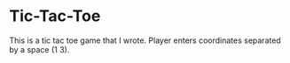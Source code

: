 # Tic-Tac-Toe
 This is a tic tac toe game that I wrote. Player enters coordinates separated by a space (1 3).
